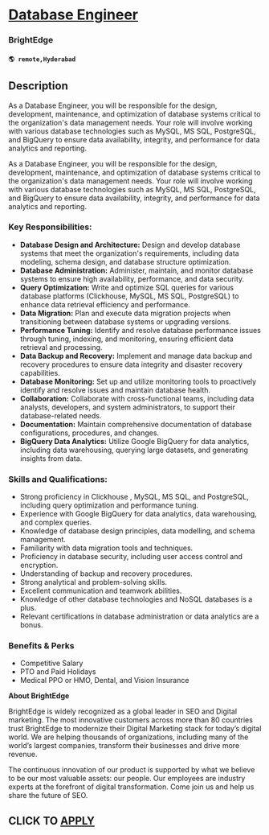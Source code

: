 # [Database Engineer](https://www.remotewlb.com/apply/database-engineer-130577)  
### BrightEdge  
#### `🌎 remote,Hyderabad`  

## Description

As a Database Engineer, you will be responsible for the design, development, maintenance, and optimization of database systems critical to the organization's data management needs. Your role will involve working with various database technologies such as MySQL, MS SQL, PostgreSQL, and BigQuery to ensure data availability, integrity, and performance for data analytics and reporting.

  

As a Database Engineer, you will be responsible for the design, development, maintenance, and optimization of database systems critical to the organization's data management needs. Your role will involve working with various database technologies such as MySQL, MS SQL, PostgreSQL, and BigQuery to ensure data availability, integrity, and performance for data analytics and reporting.

  

### Key Responsibilities:

*  **Database Design and Architecture:** Design and develop database systems that meet the organization's requirements, including data modeling, schema design, and database structure optimization.
*  **Database Administration:** Administer, maintain, and monitor database systems to ensure high availability, performance, and data security.
* **Query Optimization:** Write and optimize SQL queries for various database platforms (Clickhouse, MySQL, MS SQL, PostgreSQL) to enhance data retrieval efficiency and performance.
*  **Data Migration:** Plan and execute data migration projects when transitioning between database systems or upgrading versions.
* **Performance Tuning:** Identify and resolve database performance issues through tuning, indexing, and monitoring, ensuring efficient data retrieval and processing.
*  **Data Backup and Recovery:** Implement and manage data backup and recovery procedures to ensure data integrity and disaster recovery capabilities.
*  **Database Monitoring:** Set up and utilize monitoring tools to proactively identify and resolve issues and maintain database health.
* **Collaboration:** Collaborate with cross-functional teams, including data analysts, developers, and system administrators, to support their database-related needs.
* **Documentation:** Maintain comprehensive documentation of database configurations, procedures, and changes.
*  **BigQuery Data Analytics:** Utilize Google BigQuery for data analytics, including data warehousing, querying large datasets, and generating insights from data.

  

### Skills and Qualifications:

* Strong proficiency in Clickhouse , MySQL, MS SQL, and PostgreSQL, including query optimization and performance tuning.
* Experience with Google BigQuery for data analytics, data warehousing, and complex queries.
* Knowledge of database design principles, data modelling, and schema management.
* Familiarity with data migration tools and techniques.
* Proficiency in database security, including user access control and encryption.
* Understanding of backup and recovery procedures.
* Strong analytical and problem-solving skills.
* Excellent communication and teamwork abilities.
* Knowledge of other database technologies and NoSQL databases is a plus.
* Relevant certifications in database administration or data analytics are a bonus.

  

  

### Benefits & Perks

* Competitive Salary 
* PTO and Paid Holidays
* Medical PPO or HMO, Dental, and Vision Insurance

  

 **About BrightEdge**

  

BrightEdge is widely recognized as a global leader in SEO and Digital marketing. The most innovative customers across more than 80 countries trust BrightEdge to modernize their Digital Marketing stack for today’s digital world. We are helping thousands of organizations, including many of the world’s largest companies, transform their businesses and drive more revenue.

The continuous innovation of our product is supported by what we believe to be our most valuable assets: our people. Our employees are industry experts at the forefront of digital transformation. Come join us and help us share the future of SEO.

  
## CLICK TO [APPLY](https://www.remotewlb.com/apply/database-engineer-130577)

